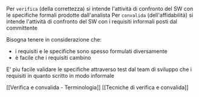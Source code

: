 Per `verifica` (della correttezza) si intende l'attività di confronto del SW con le specifiche formali prodotte dall'analista
Per `convalida` (dell'affidabilità) si intende l'attività di confronto del SW con i requisiti informali posti dal committente

Bisogna tenere in considerazione che:
- i requisiti e le specifiche sono spesso formulati diversamente
- è facile che i requisiti cambino 

E' piu facile validare le specifiche attraverso test dal team di sviluppo che i requisiti in quanto scritto in modo informale

[[Verifica e convalida - Terminologia]]
[[Tecniche di verifica e convalida]]